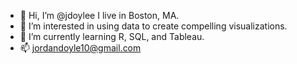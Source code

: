 - 👋 Hi, I’m @jdoylee I live in Boston, MA.
- 👀 I’m interested in using data to create compelling visualizations. 
- 🌱 I’m currently learning R, SQL, and Tableau.
- 📫  jordandoyle10@gmail.com

<!---
jdoylee/jdoylee is a ✨ special ✨ repository because its `README.md` (this file) appears on your GitHub profile.
You can click the Preview link to take a look at your changes.
--->
